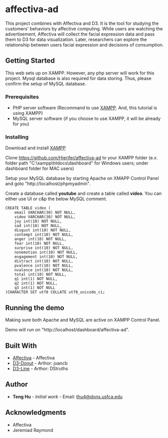 # affectiva-ad
This project combines with Affectiva and D3. It is the tool for studying the customers' behaviors by affective computing. While users are watching the advertisement, Affectiva will collect the facial expression data and pass them to D3 for data visualization. Later, researchers can explore the relationship between users facial expression and decisions of consumption.

## Getting Started
This web sets up on XAMPP. However, any php server will work for this project. Mysql database is also required for data storing. Thus, please confirm the setup of MySQL database.

### Prerequisites
* PHP server software (Recommand to use [XAMPP](https://www.apachefriends.org/index.html). And, this tutorial is using XAMPP)
* MySQL server software (if you choose to use XAMPP, it will be already for you)

### Installing
Download and install [XAMPP](https://www.apachefriends.org/download.html)

Clone https://github.com/Hierifer/affectiva-ad to your XAMPP folder (e.x. folder path "C:\xampp\htdocs\dashboard" for Windows users; under dashboard folder for MAC users)

Setup your MySQL database by starting Apache on XMAPP Control Panel and goto "http://localhost/phpmyadmin".

Create a database called **youtube** and create a table called **video**. You can either use UI or c&p the below MySQL comment.

```
CREATE TABLE video (
	email VARCHAR(30) NOT NULL,	
	video VARCHAR(30) NOT NULL,	
	joy int(10) NOT NULL,	
	sad int(10) NOT NULL,	
	disgust int(10) NOT NULL,	
	contempt int(10) NOT NULL,	
	anger int(10) NOT NULL,
	fear int(10) NOT NULL,	
	surprise int(10) NOT NULL,	
	nonemotion int(10) NOT NULL,	
	engagement int(10) NOT NULL,	
	distract int(10) NOT NULL,	
	pvalence int(10) NOT NULL,	
	nvalence int(10) NOT NULL,	
	total int(10) NOT NULL,	
	q1 int(1) NOT NULL,	
	q2 int(1) NOT NULL,	
	q3 int(1) NOT NULL   	
)CHARACTER SET utf8 COLLATE utf8_unicode_ci;
```
## Running the demo

Making sure both Apache and MySQL are active on XAMPP Control Panel.

Demo will run on "http://localhost/dashboard/affectiva-ad".

## Built With
* [Affectiva](http://www.affectiva.com/) - Affectiva
* [D3-Donut](http://bl.ocks.org/juan-cb/1984c7f2b446fffeedde) - Arthor: juancb
* [D3-Line](http://bl.ocks.org/DStruths/9c042e3a6b66048b5bd4) - Arthor: DStruths


## Author
* **Teng Hu** - *Initial work* - Email: thu4@dons.usfca.edu

## Acknowledgments
* Affectiva
* Jeremiad Raymond
